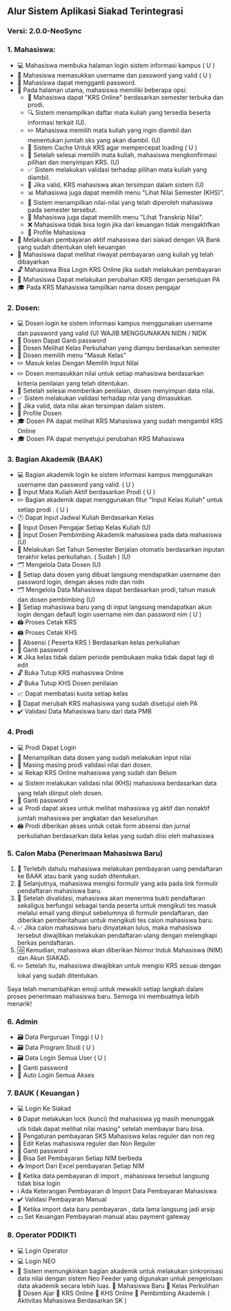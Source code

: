 ## Alur Sistem Aplikasi Siakad Terintegrasi
### Versi: 2.0.0-NeoSync

### 1. Mahasiswa:
-  :computer: Mahasiswa membuka halaman login sistem informasi kampus ( U )
-  :key: Mahasiswa memasukkan username dan password yang valid ( U )
-  :closed_lock_with_key: Mahasiswa dapat mengganti password.
-  :house_with_garden: Pada halaman utama, mahasiswa memiliki beberapa opsi:
    -  :page_with_curl: Mahasiswa dapat "KRS Online" berdasarkan semester terbuka dan prodi.
    -  :mag: Sistem menampilkan daftar mata kuliah yang tersedia beserta informasi terkait (U).
    -  :pencil2: Mahasiswa memilih mata kuliah yang ingin diambil dan menentukan jumlah sks yang akan diambil. (U)
    -  :arrows_counterclockwise: Sistem Cache Untuk KRS agar mempercepat loading ( U )
    -  :floppy_disk: Setelah selesai memilih mata kuliah, mahasiswa mengkonfirmasi pilihan dan menyimpan KRS. (U)
    -  :white_check_mark: Sistem melakukan validasi terhadap pilihan mata kuliah yang diambil.
    -  :floppy_disk: Jika valid, KRS mahasiswa akan tersimpan dalam sistem (U)
    -  :bar_chart: Mahasiswa juga dapat memilih menu "Lihat Nilai Semester (KHS)".
    -  :scroll: Sistem menampilkan nilai-nilai yang telah diperoleh mahasiswa pada semester tersebut.
    -  :scroll: Mahasiswa juga dapat memilih menu "Lihat Transkrip Nilai".
    -  :x: Mahasiswa tidak bisa login jika dari keuangan tidak mengaktifkan
    -  :bust_in_silhouette: Profile Mahasiswa
-  :money_with_wings: Melakukan pembayaran aktif mahasiswa dari siakad dengan VA Bank yang sudah ditentukan oleh keuangan
-  :receipt: Mahasiswa dapat melihat riwayat pembayaran uang kuliah yg telah dibayarkan
-  :unlock: Mahasiswa Bisa Login KRS Online jika sudah melakukan pembayaran
-  :arrows_counterclockwise: Mahasiswa Dapat melakukan perubahan KRS dengan persetujuan PA
-  :mortar_board: Pada KRS Mahasiswa tampilkan nama dosen pengajar

### 2. Dosen:
-  :computer: Dosen login ke sistem informasi kampus menggunakan username dan password yang valid (U) WAJIB MENGGUNAKAN NIDN / NIDK
-  :key: Dosen Dapat Ganti password
-  :date: Dosen Melihat Kelas Perkuliahan yang diampu berdasarkan semester
-  :memo: Dosen memilih menu "Masuk Kelas"
-  :pencil2: Masuk kelas Dengan Memilih Input Nilai
-  :pencil2: Dosen memasukkan nilai untuk setiap mahasiswa berdasarkan kriteria penilaian yang telah ditentukan.
-  :floppy_disk: Setelah selesai memberikan penilaian, dosen menyimpan data nilai.
-  :white_check_mark: Sistem melakukan validasi terhadap nilai yang dimasukkan.
-  :floppy_disk: Jika valid, data nilai akan tersimpan dalam sistem.
-  :bust_in_silhouette: Profile Dosen
-  :mortar_board: Dosen PA dapat melihat KRS Mahasiswa yang sudah mengambil KRS Online
-  :mortar_board: Dosen PA dapat menyetujui perubahan KRS Mahasiswa

### 3. Bagian Akademik (BAAK)
-  :computer: Bagian akademik login ke sistem informasi kampus menggunakan username dan password yang valid. ( U )
-  :bookmark_tabs: Input Mata Kuliah Aktif berdasarkan Prodi ( U )
-  :pencil2: Bagian akademik dapat menggunakan fitur "Input Kelas Kuliah" untuk setiap prodi . ( U )
-  :clock1: Dapat Input Jadwal Kuliah Berdasarkan Kelas
-  :busts_in_silhouette: Input Dosen Pengajar Setiap Kelas Kuliah (U)
-  :busts_in_silhouette: Input Dosen Pembimbing Akademik mahasiswa pada data mahasiswa (U)
-  :date: Melakukan Set Tahun Semester Berjalan otomatis berdasarkan inputan terakhir kelas perkuliahan. ( Sudah ) (U)
-  :card_index_dividers: Mengelola Data Dosen (U)
-  :key: Setiap data dosen yang dibuat langsung mendapatkan username dan password login, dengan akses nidn dan nidn
-  :card_index_dividers: Mengelola Data Mahasiswa dapat berdasarkan prodi, tahun masuk dan dosen pembimbing (U)
-  :busts_in_silhouette: Setiap mahasiswa baru yang di input langsung mendapatkan akun login dengan default login username nim dan password nim ( U )
-  :printer: Proses Cetak KRS
-  :printer: Proses Cetak KHS
-  :memo: Absensi ( Peserta KRS ) Berdasarkan kelas perkuliahan
-  :closed_lock_with_key: Ganti password
-  :x: Jika kelas tidak dalam periode pembukaan maka tidak dapat lagi di edit
-  :unlock: Buka Tutup KRS mahasiswa Online
-  :unlock: Buka Tutup KHS Dosen penilaian
-  :chart_with_upwards_trend: Dapat membatasi kuota setiap kelas
-  :arrows_counterclockwise: Dapat merubah KRS mahasiswa yang sudah disetujui oleh PA
-  :heavy_check_mark: Validasi Data Mahasiswa baru dari data PMB

### 4. Prodi
-  :computer: Prodi Dapat Login
-  :busts_in_silhouette: Menampilkan data dosen yang sudah melakukan input nilai
-  :memo: Masing masing prodi validasi nilai dari dosen.
-  :bar_chart: Rekap KRS Online mahasiswa yang sudah dan Belum
-  :bar_chart: Sistem melakukan validasi nilai (KHS) mahasiswa berdasarkan data yang telah diinput oleh dosen.
-  :closed_lock_with_key: Ganti password
-  :bar_chart: Prodi dapat akses untuk melihat mahasiswa yg aktif dan nonaktif jumlah mahasiswa per angkatan dan keseluruhan
-  :printer: Prodi diberikan akses untuk cetak form absensi dan jurnal perkuliahan berdasarkan data kelas yang sudah diisi oleh mahasiswa

### 5. Calon Maba (Penerimaan Mahasiswa Baru)
1. :money_with_wings: Terlebih dahulu mahasiswa melakukan pembayaran uang pendaftaran ke BAAK atau bank yang sudah ditentukan.
2. :page_with_curl: Selanjutnya, mahasiswa mengisi formulir yang ada pada link formulir pendaftaran mahasiswa baru.
3. :email: Setelah divalidasi, mahasiswa akan menerima bukti pendaftaran sekaligus berfungsi sebagai tanda peserta untuk mengikuti tes masuk melalui email yang diinput sebelumnya di formulir pendaftaran, dan diberikan pemberitahuan untuk mengikuti tes calon mahasiswa baru.
4. :white_check_mark: Jika calon mahasiswa baru dinyatakan lulus, maka mahasiswa tersebut diwajibkan melakukan pendaftaran ulang dengan melengkapi berkas pendaftaran.
5. :id: Kemudian, mahasiswa akan diberikan Nomor Induk Mahasiswa (NIM) dan Akun SIAKAD.
6. :pencil2: Setelah itu, mahasiswa diwajibkan untuk mengisi KRS sesuai dengan lokal yang sudah ditentukan.

Saya telah menambahkan emoji untuk mewakili setiap langkah dalam proses penerimaan mahasiswa baru. Semoga ini membuatnya lebih menarik!

### 6. Admin
-  :card_file_box: Data Perguruan Tinggi ( U )
-  :card_file_box: Data Program Studi ( U )
-  :card_file_box: Data Login Semua User ( U )
-  :key: Ganti password
-  :repeat: Auto Login Semua Akses

### 7. BAUK ( Keuangan )
-  :computer: Login Ke Siakad
-  :lock: Dapat melakukan lock (kunci) thd mahasiswa yg masih menunggak utk tidak dapat melihat nilai masing" setelah membayar baru bisa.
-  :money_with_wings: Pengaturan pembayaran SKS Mahasiswa kelas reguler dan non reg
-  :memo: Edit Kelas mahasiswa reguler dan Non Reguler
-  :key: Ganti password
-  :money_with_wings: Bisa Set Pembayaran Setiap NIM berbeda
-  :inbox_tray: Import Dari Excel pembayaran Setiap NIM
-  :closed_lock_with_key: Ketika data pembayaran di import , mahasiswa tersebut langsung tidak bisa login
-  :information_source: Ada Keterangan Pembayaran di Import Data Pembayaran Mahasiswa
-  :heavy_check_mark: Validasi Pembayaran Manual
-  :arrows_counterclockwise: Ketika import data baru pembayaran , data lama langsung jadi arsip
-  :yen: Set Keuangan Pembayaran manual atau payment gateway

### 8. Operator PDDIKTI
-  :computer: Login Operator
-  :computer: Login NEO
-  :arrows_counterclockwise: Sistem memungkinkan bagian akademik untuk melakukan sinkronisasi data nilai dengan sistem Neo Feeder yang digunakan untuk pengelolaan data akademik secara lebih luas.
  🔸 Mahasiswa Baru
  🔸 Kelas Perkulihan
  🔸 Dosen Ajar
  🔸 KRS Online
  🔸 KHS Online
  🔸 Pembimbing Akademik ( Aktivitas Mahasiswa Berdasarkan SK )
